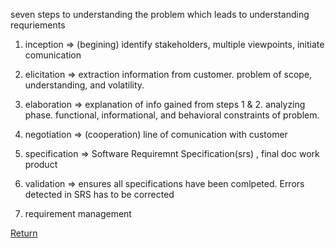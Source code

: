 
seven steps to understanding the problem which leads to understanding requriements

1. inception => (begining) identify stakeholders, multiple viewpoints, initiate comunication

2. elicitation => extraction information from customer. problem of scope, understanding, and volatility.  

3. elaboration => explanation of info gained from steps 1 & 2. analyzing phase. functional, informational, and behavioral constraints of problem.

4. negotiation => (cooperation) line of comunication with customer

5. specification => Software Requiremnt Specification(srs) , final doc work product

6. validation => ensures all specifications have been comlpeted. Errors detected in SRS has to be corrected

7. requirement management 

[Return](README.md)
